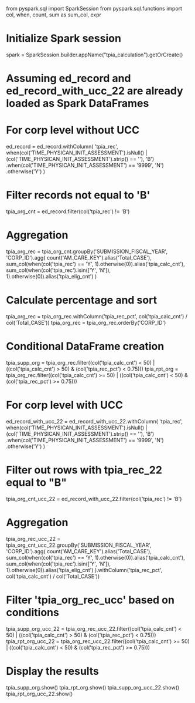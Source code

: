 from pyspark.sql import SparkSession
from pyspark.sql.functions import col, when, count, sum as sum_col, expr

# Initialize Spark session
spark = SparkSession.builder.appName("tpia_calculation").getOrCreate()

# Assuming ed_record and ed_record_with_ucc_22 are already loaded as Spark DataFrames

# For corp level without UCC
ed_record = ed_record.withColumn(
    'tpia_rec',
    when(col('TIME_PHYSICAN_INIT_ASSESSMENT').isNull() | (col('TIME_PHYSICAN_INIT_ASSESSMENT').strip() == ''), 'B')
    .when(col('TIME_PHYSICAN_INIT_ASSESSMENT') == '9999', 'N')
    .otherwise('Y')
)

# Filter records not equal to 'B'
tpia_org_cnt = ed_record.filter(col('tpia_rec') != 'B')

# Aggregation
tpia_org_rec = tpia_org_cnt.groupBy('SUBMISSION_FISCAL_YEAR', 'CORP_ID').agg(
    count('AM_CARE_KEY').alias('Total_CASE'),
    sum_col(when(col('tpia_rec') == 'Y', 1).otherwise(0)).alias('tpia_calc_cnt'),
    sum_col(when(col('tpia_rec').isin(['Y', 'N']), 1).otherwise(0)).alias('tpia_elig_cnt')
)

# Calculate percentage and sort
tpia_org_rec = tpia_org_rec.withColumn('tpia_rec_pct', col('tpia_calc_cnt') / col('Total_CASE'))
tpia_org_rec = tpia_org_rec.orderBy('CORP_ID')

# Conditional DataFrame creation
tpia_supp_org = tpia_org_rec.filter((col('tpia_calc_cnt') < 50) | ((col('tpia_calc_cnt') > 50) & (col('tpia_rec_pct') < 0.75)))
tpia_rpt_org = tpia_org_rec.filter((col('tpia_calc_cnt') >= 50) | ((col('tpia_calc_cnt') < 50) & (col('tpia_rec_pct') >= 0.75)))

# For corp level with UCC
ed_record_with_ucc_22 = ed_record_with_ucc_22.withColumn(
    'tpia_rec',
    when(col('TIME_PHYSICAN_INIT_ASSESSMENT').isNull() | (col('TIME_PHYSICAN_INIT_ASSESSMENT').strip() == ''), 'B')
    .when(col('TIME_PHYSICAN_INIT_ASSESSMENT') == '9999', 'N')
    .otherwise('Y')
)

# Filter out rows with tpia_rec_22 equal to "B"
tpia_org_cnt_ucc_22 = ed_record_with_ucc_22.filter(col('tpia_rec') != 'B')

# Aggregation
tpia_org_rec_ucc_22 = tpia_org_cnt_ucc_22.groupBy('SUBMISSION_FISCAL_YEAR', 'CORP_ID').agg(
    count('AM_CARE_KEY').alias('Total_CASE'),
    sum_col(when(col('tpia_rec') == 'Y', 1).otherwise(0)).alias('tpia_calc_cnt'),
    sum_col(when(col('tpia_rec').isin(['Y', 'N']), 1).otherwise(0)).alias('tpia_elig_cnt')
).withColumn('tpia_rec_pct', col('tpia_calc_cnt') / col('Total_CASE'))

# Filter 'tpia_org_rec_ucc' based on conditions
tpia_supp_org_ucc_22 = tpia_org_rec_ucc_22.filter((col('tpia_calc_cnt') < 50) | ((col('tpia_calc_cnt') > 50) & (col('tpia_rec_pct') < 0.75)))
tpia_rpt_org_ucc_22 = tpia_org_rec_ucc_22.filter((col('tpia_calc_cnt') >= 50) | ((col('tpia_calc_cnt') < 50) & (col('tpia_rec_pct') >= 0.75)))

# Display the results
tpia_supp_org.show()
tpia_rpt_org.show()
tpia_supp_org_ucc_22.show()
tpia_rpt_org_ucc_22.show()
